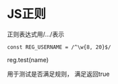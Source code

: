 # JS正则

正则表达式用/.../表示



```
const REG_USERNAME = /^\w{8, 20}$/
```



reg.test(name)

用于测试是否满足规则， 满足返回true